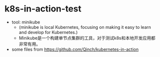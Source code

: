 # k8s-in-action-test

- tool: minikube
  - (minikube is local Kubernetes, focusing on making it easy to learn and develop for Kubernetes.)
  - Minikube是一个构建单节点集群的工具，对于测试k8s和本地开发应用都非常有用。
- some files from https://github.com/Qinch/kubernetes-in-action
